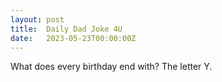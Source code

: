 ```yaml
---
layout: post
title:  Daily Dad Joke 4U
date:   2023-05-23T00:00:00Z
---
```

What does every birthday end with? The letter Y.
